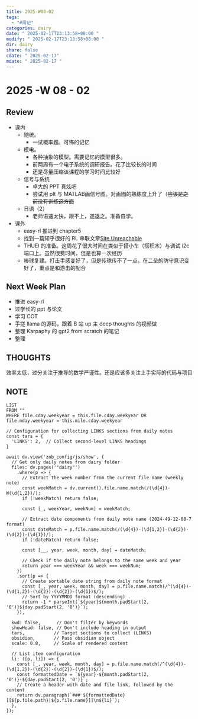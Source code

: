 ```yaml
---
title: 2025-W08-02
tags:
  - "#周记"
categories: dairy
date: " 2025-02-17T23:13:58+08:00 "
modify: " 2025-02-17T23:13:58+08:00 "
dir: dairy
share: false
cdate: " 2025-02-17"
mdate: " 2025-02-17 "
---
```


# 2025 -W 08 - 02 

## Review

- 课内
	- 随统。
		- 一试概率题。可怖的记忆
	- 模电。
		- 各种抽象的模型。需要记忆的模型很多。
		- 前两周有一个电子系统的调研报告。花了比较长的时间
		- 还是尽量压缩该课程的学习时间比较好
	- 信号与系统
		- 卓大的 PPT 真炫吧
		- 尝试用 plt 与 MATLAB画信号图。对画图的熟练度上升了（~~应该是之前没有训练这方面~~
	- 日语（2）
		- 老师语速太快，跟不上，遂退之。准备自学。
- 课外
	- easy-rl 推进到 chapter5
	- 找到一篇知乎很好的 RL 串联文章[Site Unreachable](https://zhuanlan.zhihu.com/p/10389734563)
	- THUEI 的准备。这周花了很大时间在类似于搭小车（搭积木）与调试 i2c 端口上。虽然很费时间，但是也算一次经历
	- 棒球复建。打击手感变好了，但是传球传不了一点。在二垒的防守意识变好了，重点是和游击的配合

## Next Week Plan

- 推进 easy-rl
- 过学长的 ppt 与论文
- 学习 COT
- 手搓 llama 的源码，跟着 B 站 up 主 deep thoughts 的视频做
- 整理 Karpaphy 的 gpt2 from scratch 的笔记
- 整理

## THOUGHTS

效率太低，过分关注于推导的数学严谨性。还是应该多关注上手实际的代码与项目

## NOTE

```dataview
LIST
FROM ""
WHERE file.cday.weekyear = this.file.cday.weekyear OR file.mday.weekyear = this.mile.cday.weekyear
```

```dataviewjs
// Configuration for collecting LINKS sections from daily notes
const tars = {
  'LINKS': 2,  // Collect second-level LINKS headings
}

await dv.view('zob_config/js/show', {
  // Get only daily notes from dairy folder
  files: dv.pages('"dairy"')
    .where(p => {
      // Extract the week number from the current file name (weekly note)
      const weekMatch = dv.current().file.name.match(/(\d{4})-W(\d{1,2})/);
      if (!weekMatch) return false;

      const [_, weekYear, weekNum] = weekMatch;

      // Extract date components from daily note name (2024-49-12-08-7 format)
      const dateMatch = p.file.name.match(/(\d{4})-(\d{1,2})-(\d{2})-(\d{2})-(\d{1})/);
      if (!dateMatch) return false;

      const [__, year, week, month, day] = dateMatch;

      // Check if the daily note belongs to the same week and year
      return year === weekYear && week === weekNum;
    })
    .sort(p => {
      // Create sortable date string from daily note format
      const [_, year, week, month, day] = p.file.name.match(/^(\d{4})-(\d{1,2})-(\d{2})-(\d{2})-(\d{1})$/);
      // Sort by YYYYMMDD format (descending)
      return -1 * parseInt(`${year}${month.padStart(2, '0')}${day.padStart(2, '0')}`);
    }),

  kwd: false,      // Don't filter by keywords
  showHead: false, // Don't include heading in output
  tars,           // Target sections to collect (LINKS)
  obsidian,       // Pass obsidian object
  scale: 0.8,     // Scale of rendered content

  // List item configuration
  li: ([p, li]) => {
    const [_, year, week, month, day] = p.file.name.match(/^(\d{4})-(\d{1,2})-(\d{2})-(\d{2})-(\d{1})$/);
    const formattedDate = `${year}-${month.padStart(2, '0')}-${day.padStart(2, '0')}`;
    // Create a header with date and file link, followed by the content
    return dv.paragraph(`### ${formattedDate} [[${p.file.path}|${p.file.name}]]\n${li}`);
  },
});
```
